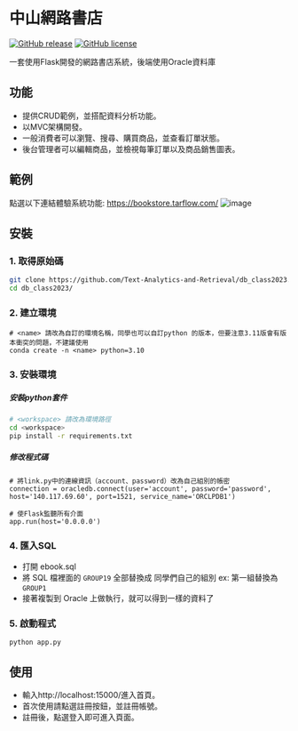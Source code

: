 # 中山網路書店
[![GitHub release](https://img.shields.io/github/release/Text-Analytics-and-Retrieval/db_class2023)](https://github.com/Text-Analytics-and-Retrieval/db_class2023/releases/latest)
[![GitHub license](https://img.shields.io/github/license/Text-Analytics-and-Retrieval/db_class2023)](https://github.com/Text-Analytics-and-Retrieval/db_class2023/main/LICENSE)

一套使用Flask開發的網路書店系統，後端使用Oracle資料庫
<br>

## 功能
- 提供CRUD範例，並搭配資料分析功能。
- 以MVC架構開發。
- 一般消費者可以瀏覽、搜尋、購買商品，並查看訂單狀態。
- 後台管理者可以編輯商品，並檢視每筆訂單以及商品銷售圖表。

## 範例
點選以下連結體驗系統功能: https://bookstore.tarflow.com/
![image](https://user-images.githubusercontent.com/52253495/226426951-b1ef62d0-56ae-443f-9483-c06524b5fb12.png)


## 安裝
### 1. 取得原始碼
```bash
git clone https://github.com/Text-Analytics-and-Retrieval/db_class2023.git
cd db_class2023/
```
### 2. 建立環境
```bash!	
# <name> 請改為自訂的環境名稱，同學也可以自訂python 的版本，但要注意3.11版會有版本衝突的問題，不建議使用
conda create -n <name> python=3.10
```

### 3. 安裝環境
##### 安裝python套件
```bash
# <workspace> 請改為環境路徑
cd <workspace>
pip install -r requirements.txt
```


##### 修改程式碼

```python=
# 將link.py中的連線資訊（account、password）改為自己組別的帳密
connection = oracledb.connect(user='account', password='password', host='140.117.69.60', port=1521, service_name='ORCLPDB1') 
```

```python=
# 使Flask監聽所有介面
app.run(host='0.0.0.0')
```

### 4. 匯入SQL
- 打開 ebook.sql
- 將 SQL 檔裡面的 `GROUP19` 全部替換成 同學們自己的組別 ex: 第一組替換為 `GROUP1`
- 接著複製到 Oracle 上做執行，就可以得到一樣的資料了

### 5. 啟動程式
```python=
python app.py
```

## 使用
- 輸入http://localhost:15000/進入首頁。
- 首次使用請點選註冊按鈕，並註冊帳號。
- 註冊後，點選登入即可進入頁面。
